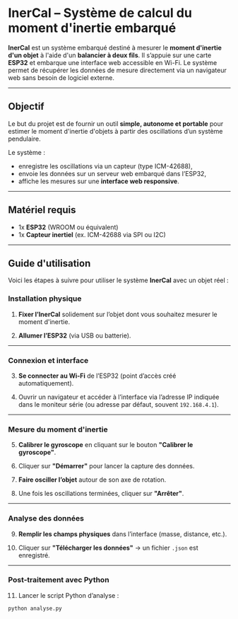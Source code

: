 # InerCal – Système de calcul du moment d'inertie embarqué

**InerCal** est un système embarqué destiné à mesurer le **moment d'inertie d'un objet** à l'aide d'un **balancier à deux fils**. Il s’appuie sur une carte **ESP32** et embarque une interface web accessible en Wi-Fi. Le système permet de récupérer les données de mesure directement via un navigateur web sans besoin de logiciel externe.

---

## Objectif

Le but du projet est de fournir un outil **simple, autonome et portable** pour estimer le moment d'inertie d'objets à partir des oscillations d’un système pendulaire.

Le système :

- enregistre les oscillations via un capteur (type ICM-42688),
- envoie les données sur un serveur web embarqué dans l’ESP32,
- affiche les mesures sur une **interface web responsive**.

---

## Matériel requis

- 1x **ESP32** (WROOM ou équivalent)
- 1x **Capteur inertiel** (ex. ICM-42688 via SPI ou I2C)

---

## Guide d'utilisation 

Voici les étapes à suivre pour utiliser le système **InerCal** avec un objet réel :

### Installation physique

1. **Fixer l’InerCal** solidement sur l’objet dont vous souhaitez mesurer le moment d'inertie.

2. **Allumer l’ESP32** (via USB ou batterie).

---

### Connexion et interface

3. **Se connecter au Wi-Fi** de l’ESP32 (point d’accès créé automatiquement).

4. Ouvrir un navigateur et accéder à l’interface via l’adresse IP indiquée dans le moniteur série (ou adresse par défaut, souvent `192.168.4.1`).

---

### Mesure du moment d'inertie

5. **Calibrer le gyroscope** en cliquant sur le bouton **"Calibrer le gyroscope"**.

6. Cliquer sur **"Démarrer"** pour lancer la capture des données.

7. **Faire osciller l’objet** autour de son axe de rotation.

8. Une fois les oscillations terminées, cliquer sur **"Arrêter"**.

---

### Analyse des données

9. **Remplir les champs physiques** dans l’interface (masse, distance, etc.).

10. Cliquer sur **"Télécharger les données"** → un fichier `.json` est enregistré.

---

### Post-traitement avec Python

11. Lancer le script Python d’analyse :

```bash
python analyse.py


